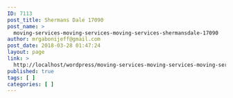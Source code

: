 ```yaml
---
ID: 7113
post_title: Shermans Dale 17090
post_name: >
  moving-services-moving-services-moving-services-shermansdale-17090
author: mrgabonijeff@gmail.com
post_date: 2018-03-28 01:47:24
layout: page
link: >
  http://localhost/wordpress/moving-services-moving-services-moving-services-shermansdale-17090/
published: true
tags: [ ]
categories: [ ]
---
```

